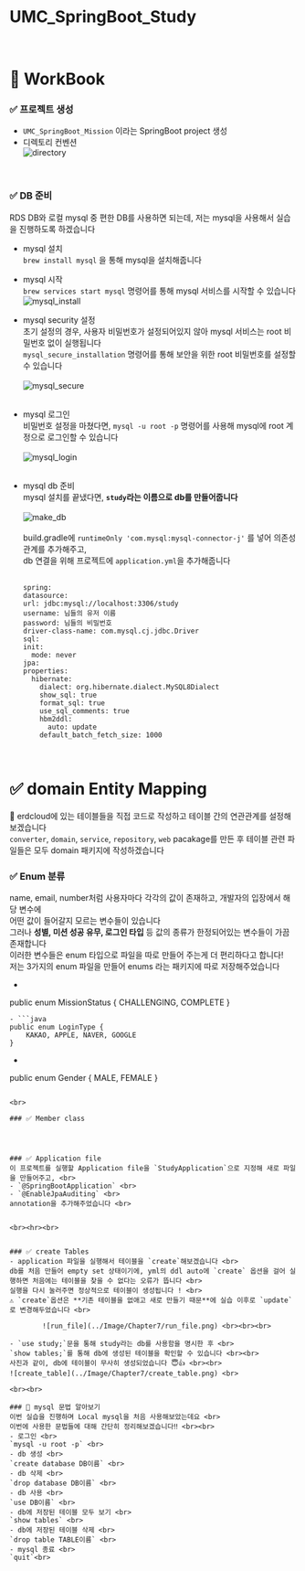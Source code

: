 # UMC_SpringBoot_Study



<br>

# 📄 WorkBook

### ✅ 프로젝트 생성
- `UMC_SpringBoot_Mission` 이라는 SpringBoot project 생성
- 디렉토리 컨벤션  <br>
![directory](../Image/Chapter7/directory.png)
<br>

### ✅ DB 준비
RDS DB와 로컬 mysql 중 편한 DB를 사용하면 되는데, 저는 mysql을 사용해서 실습을 진행하도록 하겠습니다 <br>
- mysql 설치 <br>
    `brew install mysql` 을 통해 mysql을 설치해줍니다 <br>
- mysql 시작 <br>
    `brew services start mysql` 명령어를 통해 mysql 서비스를 시작할 수 있습니다 <br>
    ![mysql_install](../Image/Chapter7/mysql_install.png) <br>
- mysql security 설정 <br>
    초기 설정의 경우, 사용자 비밀번호가 설정되어있지 않아 mysql 서비스는 root 비밀번호 없이 실행됩니다 <br>
    `mysql_secure_installation` 명령어를 통해 보안을 위한 root 비밀번호를 설정할 수 있습니다 <br><br>
        ![mysql_secure](../Image/Chapter7/mysql_secure.png) <br><br> 
- mysql 로그인 <br>
    비밀번호 설정을 마쳤다면, `mysql -u root -p` 명령어를 사용해 mysql에 root 계정으로 로그인할 수 있습니다 <br><br>
    ![mysql_login](../Image/Chapter7/mysql_login.png) <br><br>
- mysql db 준비 <br>
    mysql 설치를 끝냈다면, **`study`라는 이름으로 db를 만들어줍니다** <br> <br>
        ![make_db](../Image/Chapter7/make_db.png)
    <br><br>
    build.gradle에 `runtimeOnly 'com.mysql:mysql-connector-j'` 를 넣어 의존성 관계를 추가해주고, <br>
    db 연결을 위해 프로젝트에 `application.yml`을 추가해줍니다 <br><br>
    ```
    spring:
  datasource: 
    url: jdbc:mysql://localhost:3306/study
    username: 님들의 유저 이름
    password: 님들의 비밀번호
    driver-class-name: com.mysql.cj.jdbc.Driver
  sql:
    init:
      mode: never
  jpa:
    properties:
      hibernate:
        dialect: org.hibernate.dialect.MySQL8Dialect
        show_sql: true
        format_sql: true
        use_sql_comments: true
        hbm2ddl:
          auto: update
        default_batch_fetch_size: 1000
    ```
    
    <br>
    
# ✅ domain Entity Mapping
🔎 erdcloud에 있는 테이블들을 직접 코드로 작성하고 테이블 간의 연관관계를 설정해보겠습니다 <br>
`converter`, `domain`, `service`, `repository`, `web` pacakage를 만든 후 테이블 관련 파일들은 모두 domain 패키지에 작성하겠습니다 <br>

### ✅ Enum 분류
name, email, number처럼 사용자마다 각각의 값이 존재하고, 개발자의 입장에서 해당 변수에 <br>
어떤 값이 들어갈지 모르는 변수들이 있습니다 <br>
그러나 **성별, 미션 성공 유무, 로그인 타입** 등 값의 종류가 한정되어있는 변수들이 가끔 존재합니다 <br>
이러한 변수들은 enum 타입으로 파일을 따로 만들어 주는게 더 편리하다고 합니다! <br>
저는 3가지의 enum 파일을 만들어 enums 라는 패키지에 따로 저장해주었습니다 <br>
- ```java
public enum MissionStatus {
    CHALLENGING, COMPLETE
}
```
- ```java
public enum LoginType {
    KAKAO, APPLE, NAVER, GOOGLE
}
```
- ```java
public enum Gender {
    MALE, FEMALE
}
```

<br>

### ✅ Member class  




### ✅ Application file
이 프로젝트를 실행할 Application file을 `StudyApplication`으로 지정해 새로 파일을 만들어주고, <br>
- `@SpringBootApplication` <br>
- `@EnableJpaAuditing` <br>
annotation을 추가해주었습니다 <br>


<br><hr><br>
    
    
### ✅ create Tables
- application 파일을 실행해서 테이블을 `create`해보겠습니다 <br>
db를 처음 만들어 empty set 상태이기에, yml의 ddl auto에 `create` 옵션을 걸어 실행하면 처음에는 테이블을 찾을 수 없다는 오류가 뜹니다 <br>
실행을 다시 눌러주면 정상적으로 테이블이 생성됩니다 ! <br>
⚠️ `create`옵션은 **기존 테이블을 없애고 새로 만들기 때문**에 실습 이후로 `update`로 변경해두었습니다 <br>

        ![run_file](../Image/Chapter7/run_file.png) <br><br><br>
        
- `use study;`문을 통해 study라는 db를 사용함을 명시한 후 <br>
`show tables;`를 통해 db에 생성된 테이블을 확인할 수 있습니다 <br><br>
사진과 같이, db에 테이블이 무사히 생성되었습니다 😇👍 <br><br>
![create_table](../Image/Chapter7/create_table.png) <br>

<br><br>

### 🔎 mysql 문법 알아보기
이번 실습을 진행하며 Local mysql을 처음 사용해보았는데요 <br>
이번에 사용한 문법들에 대해 간단히 정리해보겠습니다‼️ <br><br>
- 로그인 <br>
`mysql -u root -p` <br>
- db 생성 <br>
`create database DB이름` <br>
- db 삭제 <br>
`drop database DB이름` <br>
- db 사용 <br>
`use DB이름` <br>
- db에 저장된 테이블 모두 보기 <br>
`show tables` <br>
- db에 저장된 테이블 삭제 <br>
`drop table TABLE이름` <br>
- mysql 종료 <br>
`quit`<br>


    
    


    

